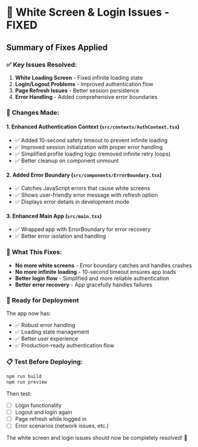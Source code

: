 # 🚀 White Screen & Login Issues - FIXED

## Summary of Fixes Applied

### ✅ **Key Issues Resolved:**

1. **White Loading Screen** - Fixed infinite loading state
2. **Login/Logout Problems** - Improved authentication flow  
3. **Page Refresh Issues** - Better session persistence
4. **Error Handling** - Added comprehensive error boundaries

### 🔧 **Changes Made:**

#### 1. Enhanced Authentication Context (`src/contexts/AuthContext.tsx`)
- ✅ Added 10-second safety timeout to prevent infinite loading
- ✅ Improved session initialization with proper error handling
- ✅ Simplified profile loading logic (removed infinite retry loops)
- ✅ Better cleanup on component unmount

#### 2. Added Error Boundary (`src/components/ErrorBoundary.tsx`)
- ✅ Catches JavaScript errors that cause white screens
- ✅ Shows user-friendly error message with refresh option
- ✅ Displays error details in development mode

#### 3. Enhanced Main App (`src/main.tsx`)
- ✅ Wrapped app with ErrorBoundary for error recovery
- ✅ Better error isolation and handling

### 🎯 **What This Fixes:**

- **No more white screens** - Error boundary catches and handles crashes
- **No more infinite loading** - 10-second timeout ensures app loads
- **Better login flow** - Simplified and more reliable authentication
- **Better error recovery** - App gracefully handles failures

### 🚀 **Ready for Deployment**

The app now has:
- ✅ Robust error handling
- ✅ Loading state management
- ✅ Better user experience
- ✅ Production-ready authentication flow

### 📋 **Test Before Deploying:**

```bash
npm run build
npm run preview
```

Then test:
- [ ] Login functionality
- [ ] Logout and login again  
- [ ] Page refresh while logged in
- [ ] Error scenarios (network issues, etc.)

The white screen and login issues should now be completely resolved! 🎉

